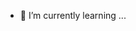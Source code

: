 - 🌱 I’m currently learning ...


<!---
SamyrPachan/SamyrPachan is a ✨ special ✨ repository because its `README.md` (this file) appears on your GitHub profile.
You can click the Preview link to take a look at your changes.
--->
